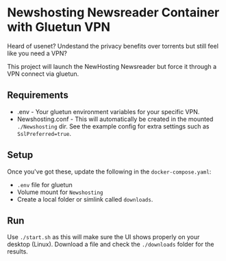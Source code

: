 # Newshosting Newsreader Container with Gluetun VPN

Heard of usenet? Undestand the privacy benefits over torrents but still feel like you need a VPN?

This project will launch the NewHosting Newsreader but force it through a VPN connect via gluetun.

## Requirements

- .env - Your gluetun environment variables for your specific VPN.
- Newshosting.conf - This will automatically be created in the mounted `./Newshosting` dir. See the example config for extra settings such as `SslPreferred=true`.

## Setup

Once you've got these, update the following in the `docker-compose.yaml`:
- `.env` file for gluetun
- Volume mount for `Newshosting`
- Create a local folder or simlink called `downloads`.

## Run
Use `./start.sh` as this will make sure the UI shows properly on your desktop (Linux).
Download a file and check the `./downloads` folder for the results.